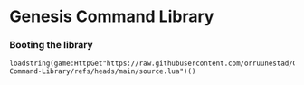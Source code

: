 # Genesis Command Library

### Booting the library
```
loadstring(game:HttpGet"https://raw.githubusercontent.com/orruunestad/Genesis-Command-Library/refs/heads/main/source.lua")()
```
